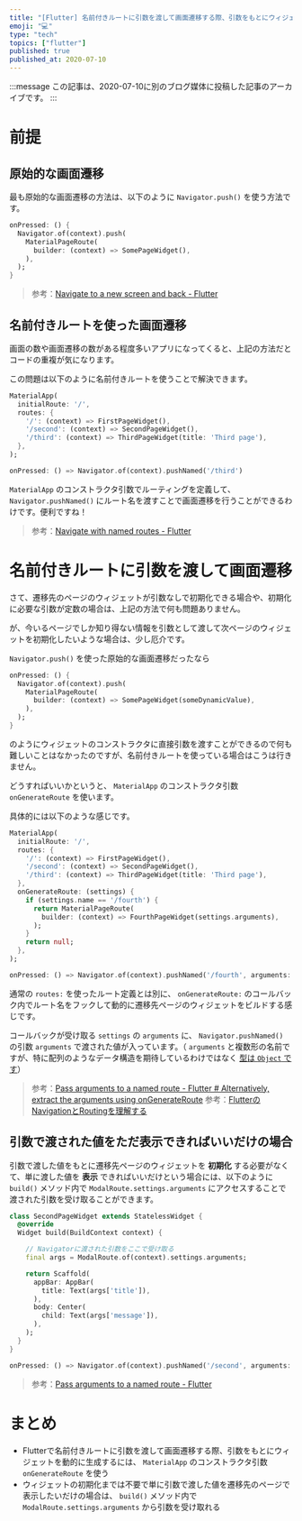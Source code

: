 ```yaml
---
title: "[Flutter] 名前付きルートに引数を渡して画面遷移する際、引数をもとにウィジェットを動的に初期化する方法"
emoji: "💻"
type: "tech"
topics: ["flutter"]
published: true
published_at: 2020-07-10
---
```


:::message
この記事は、2020-07-10に別のブログ媒体に投稿した記事のアーカイブです。
:::

# 前提

## 原始的な画面遷移

最も原始的な画面遷移の方法は、以下のように `Navigator.push()` を使う方法です。

```dart
onPressed: () {
  Navigator.of(context).push(
    MaterialPageRoute(
      builder: (context) => SomePageWidget(),
    ),
  );
}
```

> 参考：[Navigate to a new screen and back - Flutter](https://flutter.dev/docs/cookbook/navigation/navigation-basics)

## 名前付きルートを使った画面遷移

画面の数や画面遷移の数がある程度多いアプリになってくると、上記の方法だとコードの重複が気になります。

この問題は以下のように名前付きルートを使うことで解決できます。

```dart
MaterialApp(
  initialRoute: '/',
  routes: {
    '/': (context) => FirstPageWidget(),
    '/second': (context) => SecondPageWidget(),
    '/third': (context) => ThirdPageWidget(title: 'Third page'),
  },
);
```

```dart
onPressed: () => Navigator.of(context).pushNamed('/third')
```

`MaterialApp` のコンストラクタ引数でルーティングを定義して、 `Navigator.pushNamed()` にルート名を渡すことで画面遷移を行うことができるわけです。便利ですね！

> 参考：[Navigate with named routes - Flutter](https://flutter.dev/docs/cookbook/navigation/named-routes)

# 名前付きルートに引数を渡して画面遷移

さて、遷移先のページのウィジェットが引数なしで初期化できる場合や、初期化に必要な引数が定数の場合は、上記の方法で何も問題ありません。

が、今いるページでしか知り得ない情報を引数として渡して次ページのウィジェットを初期化したいような場合は、少し厄介です。

`Navigator.push()` を使った原始的な画面遷移だったなら

```dart
onPressed: () {
  Navigator.of(context).push(
    MaterialPageRoute(
      builder: (context) => SomePageWidget(someDynamicValue),
    ),
  );
}
```

のようにウィジェットのコンストラクタに直接引数を渡すことができるので何も難しいことはなかったのですが、名前付きルートを使っている場合はこうは行きません。

どうすればいいかというと、 `MaterialApp` のコンストラクタ引数 `onGenerateRoute` を使います。

具体的には以下のような感じです。

```dart
MaterialApp(
  initialRoute: '/',
  routes: {
    '/': (context) => FirstPageWidget(),
    '/second': (context) => SecondPageWidget(),
    '/third': (context) => ThirdPageWidget(title: 'Third page'),
  },
  onGenerateRoute: (settings) {
    if (settings.name == '/fourth') {
      return MaterialPageRoute(
        builder: (context) => FourthPageWidget(settings.arguments),
      );
    }
    return null;
  },
);
```

```dart
onPressed: () => Navigator.of(context).pushNamed('/fourth', arguments: someDynamicValue)
```

通常の `routes:` を使ったルート定義とは別に、 `onGenerateRoute:` のコールバック内でルート名をフックして動的に遷移先ページのウィジェットをビルドする感じです。

コールバックが受け取る `settings` の `arguments` に、 `Navigator.pushNamed()` の引数 `arguments` で渡された値が入っています。（ `arguments` と複数形の名前ですが、特に配列のようなデータ構造を期待しているわけではなく [型は `Object` です](https://github.com/flutter/flutter/blob/fd80503fd33ae2552763a85328a5dba8e8e9e0c5/packages/flutter/lib/src/widgets/navigator.dart#L1609)）

> 参考：[Pass arguments to a named route - Flutter # Alternatively, extract the arguments using onGenerateRoute](https://flutter.dev/docs/cookbook/navigation/navigate-with-arguments#alternatively-extract-the-arguments-using-ongenerateroute)
> 参考：[FlutterのNavigationとRoutingを理解する](https://itome.team/blog/2019/12/flutter-advent-calendar-day10/)

## 引数で渡された値をただ表示できればいいだけの場合

引数で渡した値をもとに遷移先ページのウィジェットを **初期化** する必要がなくて、単に渡した値を **表示** できればいいだけという場合には、以下のように `build()` メソッド内で `ModalRoute.settings.arguments` にアクセスすることで渡された引数を受け取ることができます。

```dart
class SecondPageWidget extends StatelessWidget {
  @override
  Widget build(BuildContext context) {

    // Navigatorに渡された引数をここで受け取る
    final args = ModalRoute.of(context).settings.arguments;

    return Scaffold(
      appBar: AppBar(
        title: Text(args['title']),
      ),
      body: Center(
        child: Text(args['message']),
      ),
    );
  }
}
```

```dart
onPressed: () => Navigator.of(context).pushNamed('/second', arguments: {'title': someDynamicValue1, 'message': someDynamicValue2})
```

> 参考：[Pass arguments to a named route - Flutter](https://flutter.dev/docs/cookbook/navigation/navigate-with-arguments)

# まとめ

* Flutterで名前付きルートに引数を渡して画面遷移する際、引数をもとにウィジェットを動的に生成するには、 `MaterialApp` のコンストラクタ引数 `onGenerateRoute` を使う
* ウィジェットの初期化までは不要で単に引数で渡した値を遷移先のページで表示したいだけの場合は、 `build()` メソッド内で `ModalRoute.settings.arguments` から引数を受け取れる
